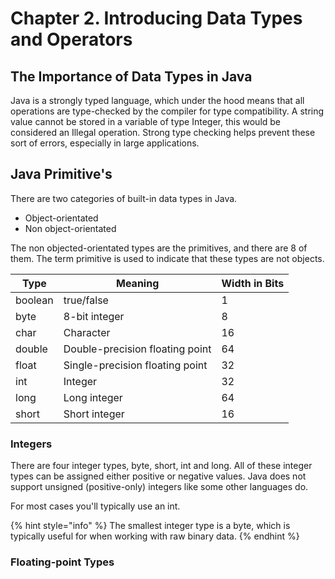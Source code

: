 # Chapter 2. Introducing Data Types and Operators

## The Importance of Data Types in Java
Java is a strongly typed language, which under the hood means that all operations are type-checked by the
compiler for type compatibility. A string value cannot be stored in a variable of type Integer, this would be
considered an Illegal operation. Strong type checking helps prevent these sort of errors, especially in large
applications. 

## Java Primitive's
There are two categories of built-in data types in Java. 
* Object-orientated
* Non object-orientated

The non objected-orientated types are the primitives, and there are 8 of them. The term primitive
is used to indicate that these types are not objects. 

| Type    | Meaning                         | Width in Bits |    
| ---     | ------------                    | ----------    |
| boolean | true/false                      | 1             |
| byte    | 8-bit integer                   | 8             |
| char    | Character                       | 16            |
| double  | Double-precision floating point | 64            |
| float   | Single-precision floating point | 32            |
| int     | Integer                         | 32            |
| long    | Long integer                    | 64            |
| short   | Short integer                   | 16            |

### Integers
There are four integer types, byte, short, int and long. All of these integer types can be assigned
either positive or negative values. Java does not support unsigned (positive-only) integers like some
other languages do.

For most cases you'll typically use an int.

{% hint style="info" %}
The smallest integer type is a byte, which is typically useful for when working with raw binary data.
{% endhint %}

### Floating-point Types

